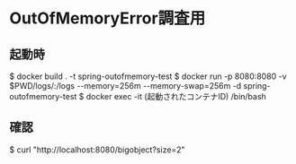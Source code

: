 # OutOfMemoryError調査用

## 起動時
$ docker build . -t spring-outofmemory-test
$ docker run -p 8080:8080 -v $PWD/logs/:/logs --memory=256m --memory-swap=256m -d spring-outofmemory-test
$ docker exec -it (起動されたコンテナID) /bin/bash

## 確認
$ curl "http://localhost:8080/bigobject?size=2"
